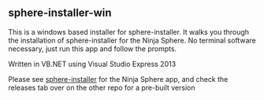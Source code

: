 ## sphere-installer-win

This is a windows based installer for sphere-installer. It walks you through the installation of sphere-installer for the Ninja Sphere. No terminal software necessary, just run this app and follow the prompts.

Written in VB.NET using Visual Studio Express 2013

Please see [sphere-installer][1] for the Ninja Sphere app, and check the releases tab over on the other repo for a pre-built version

[1]: http://github.com/Grayda/sphere-installer